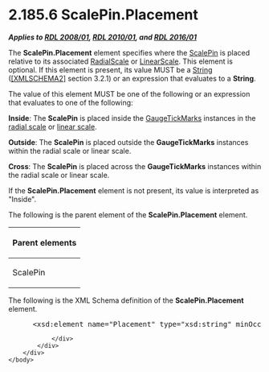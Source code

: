 <html dir="LTR" xmlns:mshelp="http://msdn.microsoft.com/mshelp" xmlns:ddue="http://ddue.schemas.microsoft.com/authoring/2003/5" xmlns:xlink="http://www.w3.org/1999/xlink" xmlns:tool="http://www.microsoft.com/tooltip">
    <head>
        <meta http-equiv="Content-Type" content="text/html; CHARSET=utf-8"></meta>
        <meta name="save" content="history"></meta>
        <title>2.185.6 ScalePin.Placement</title>
        <xml>
            <mshelp:toctitle title="2.185.6 ScalePin.Placement"></mshelp:toctitle>
            <mshelp:rltitle title="[MS-RDL]: ScalePin.Placement"></mshelp:rltitle>
            <mshelp:keyword index="A" term="129a2190-36f3-4905-93b3-6141c15476a2"></mshelp:keyword>
            <mshelp:attr name="DCSext.ContentType" value="open specification"></mshelp:attr>
            <mshelp:attr name="AssetID" value="129a2190-36f3-4905-93b3-6141c15476a2"></mshelp:attr>
            <mshelp:attr name="TopicType" value="kbRef"></mshelp:attr>
            <mshelp:attr name="DCSext.Title" value="[MS-RDL]: ScalePin.Placement" />
        </xml>
    </head>
    <body>
        <div id="header">
            <h1 class="heading">2.185.6 ScalePin.Placement</h1>
        </div>
        <div id="mainSection">
            <div id="mainBody">
                <div id="allHistory" class="saveHistory"></div>
                <div id="sectionSection0" class="section" name="collapseableSection">
                    

<p><b><i>Applies to </i></b><a href="1e855f94-4617-47e4-b89e-0856c6cb420f.md"><b><i>RDL 2008/01</i></b></a><b><i>,
</i></b><a href="3428e690-a348-4ec7-8a6a-8efb42d2cdee.md"><b><i>RDL 2010/01</i></b></a><b><i>,
and </i></b><a href="52ce3983-2bfc-4e72-9359-42aaf5fe4509.md"><b><i>RDL 2016/01</i></b></a></p>

<p>The <b>ScalePin.Placement</b> element specifies where the <a href="b04b7ea8-b15d-4c22-a1e2-c8ac4f7f01b0.md">ScalePin</a> is placed
relative to its associated <a href="86468d9f-c561-4b50-a689-5dfccfde8495.md">RadialScale</a>
or <a href="744f8b40-7ad5-4652-94a1-76ae5df59389.md">LinearScale</a>. This
element is optional. If this element is present, its value MUST be a <a href="1ed81ef3-a683-45e3-aaad-bd2bbe71bc3d.md">String</a> (<a href="https://go.microsoft.com/fwlink/?LinkId=90610">[XMLSCHEMA2]</a> section
3.2.1) or an expression that evaluates to a <b>String</b>.</p>

<p>The value of this element MUST be one of the following or an
expression that evaluates to one of the following:</p>

<p><b>Inside</b>: The <b>ScalePin</b> is placed inside
the <a href="85bb1716-e94b-4d9a-97b3-3c681e0c53d5.md">GaugeTickMarks</a>
instances in the <a href="b2482b3f-74ab-4ca8-a9e5-c07955011743.md#gt_c0d060cf-b740-4277-ad99-824fe47581f3">radial
scale</a> or <a href="b2482b3f-74ab-4ca8-a9e5-c07955011743.md#gt_f51e929d-5a0e-4c32-a122-ecb22ba2f7b4">linear scale</a>.</p>

<p><b>Outside</b>: The <b>ScalePin</b> is placed outside
the <b>GaugeTickMarks</b> instances within the radial scale or linear scale.</p>

<p><b>Cross</b>: The <b>ScalePin</b> is placed across
the <b>GaugeTickMarks</b> instances within the radial scale or linear scale.</p>

<p>If the <b>ScalePin.Placement</b> element is not present, its
value is interpreted as &quot;Inside&quot;.</p>

<p>The following is the parent element of the <b>ScalePin.Placement</b>
element.</p>

<table>
 <thead>
  <tr>
   <th>
   <p>Parent elements</p>
   </th>
  </tr>
 </thead>
 <tr>
  <td>
  <p>ScalePin</p>
  </td>
 </tr>
</table>

<p>The following is the XML Schema definition of the <b>ScalePin.Placement</b>
element.</p>

<dl>
<dd>
<div><pre> &lt;xsd:element name=&quot;Placement&quot; type=&quot;xsd:string&quot; minOccurs=&quot;0&quot;&gt;
</pre></div>
</dd></dl>


                </div>
            </div>
        </div>
    </body>
</html>